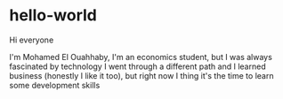 # hello-world

Hi everyone 

I'm Mohamed El Ouahhaby, I'm an economics student, but I was always fascinated by technology
I went through a different path and I learned business (honestly I like it too), but right now I thing it's the time to learn some development skills
